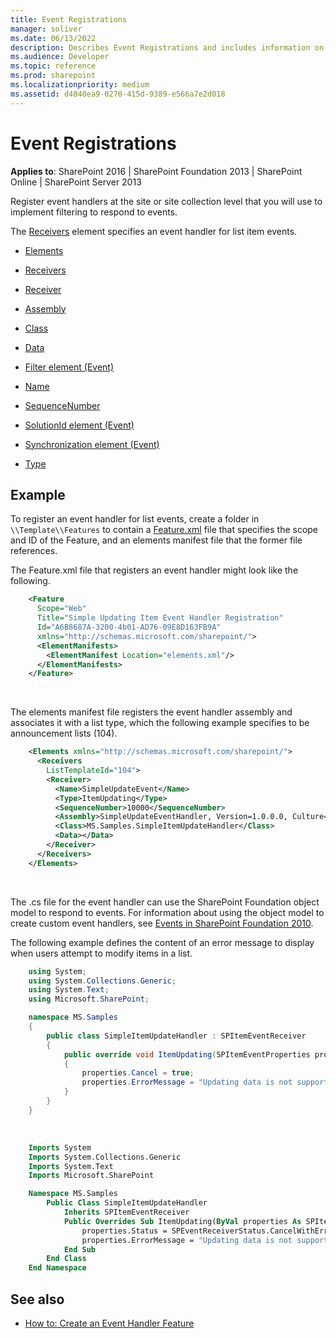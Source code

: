 ```yaml
---
title: Event Registrations
manager: soliver
ms.date: 06/13/2022
description: Describes Event Registrations and includes information on how to register event handlers at the site or site collection level that you will use to implement filtering to respond to events.
ms.audience: Developer
ms.topic: reference
ms.prod: sharepoint
ms.localizationpriority: medium
ms.assetid: d4840ea9-0270-415d-9389-e566a7e2d018
---
```


# Event Registrations

**Applies to**: SharePoint 2016 | SharePoint Foundation 2013 | SharePoint Online | SharePoint Server 2013

Register event handlers at the site or site collection level that you will use to implement filtering to respond to events.

The [Receivers](receivers-element-event.md) element specifies an event handler for list item events.

- [Elements](elements-element-event.md)

- [Receivers](receivers-element-event.md)

- [Receiver](receiver-element-event.md)

- [Assembly](assembly-element-event.md)

- [Class](class-element-event.md)

- [Data](data-element-event.md)

- [Filter element (Event)](filter-element-event.md)

- [Name](name-element-event.md)

- [SequenceNumber](sequencenumber-element-event.md)

- [SolutionId element (Event)](solutionid-element-event.md)

- [Synchronization element (Event)](synchronization-element-event.md)

- [Type](type-element-event.md)

## Example

To register an event handler for list events, create a folder in `\\Template\\Features` to contain a [Feature.xml](feature-xml-files.md) file that specifies the scope and ID of the Feature, and an elements manifest file that the former file references.

The Feature.xml file that registers an event handler might look like the following.

```XML 
    <Feature 
      Scope="Web" 
      Title="Simple Updating Item Event Handler Registration" 
      Id="A6B8687A-3200-4b01-AD76-09E8D163FB9A" 
      xmlns="http://schemas.microsoft.com/sharepoint/">
      <ElementManifests>
        <ElementManifest Location="elements.xml"/>
      </ElementManifests>
    </Feature>
```

<br/>

The elements manifest file registers the event handler assembly and associates it with a list type, which the following example specifies to be announcement lists (104).

```XML 
    <Elements xmlns="http://schemas.microsoft.com/sharepoint/">
      <Receivers 
        ListTemplateId="104">
        <Receiver>
          <Name>SimpleUpdateEvent</Name>
          <Type>ItemUpdating</Type>
          <SequenceNumber>10000</SequenceNumber>
          <Assembly>SimpleUpdateEventHandler, Version=1.0.0.0, Culture=neutral, PublicKeyToken=10b23036c9b36d6d</Assembly>
          <Class>MS.Samples.SimpleItemUpdateHandler</Class>
          <Data></Data>
        </Receiver>
      </Receivers>
    </Elements>
```

<br/>

The .cs file for the event handler can use the SharePoint Foundation object model to respond to events. For information about using the object model to create custom event handlers, see [Events in SharePoint Foundation 2010](https://msdn.microsoft.com/library/4a20751f-877a-48ca-9d37-c3d4e6df9f30(Office.15).aspx).

The following example defines the content of an error message to display when users attempt to modify items in a list.

```csharp
    using System;
    using System.Collections.Generic;
    using System.Text;
    using Microsoft.SharePoint;

    namespace MS.Samples
    {
        public class SimpleItemUpdateHandler : SPItemEventReceiver
        {
            public override void ItemUpdating(SPItemEventProperties properties)
            {
                properties.Cancel = true;
                properties.ErrorMessage = "Updating data is not supported.";
            }
        }
    }
```

<br/>

```vb
    Imports System
    Imports System.Collections.Generic
    Imports System.Text
    Imports Microsoft.SharePoint

    Namespace MS.Samples
        Public Class SimpleItemUpdateHandler
            Inherits SPItemEventReceiver
            Public Overrides Sub ItemUpdating(ByVal properties As SPItemEventProperties)
                properties.Status = SPEventReceiverStatus.CancelWithError
                properties.ErrorMessage = "Updating data is not supported."
            End Sub
        End Class
    End Namespace
```

## See also

- [How to: Create an Event Handler Feature](https://msdn.microsoft.com/library/4f70b1ea-dafe-4068-a6b0-55402b7618dc(Office.15).aspx)









